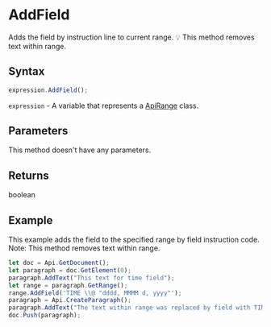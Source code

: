 # AddField

Adds the field by instruction line to current range.
💡  This method removes text within range. 

## Syntax

```javascript
expression.AddField();
```

`expression` - A variable that represents a [ApiRange](../ApiRange.md) class.

## Parameters

This method doesn't have any parameters.

## Returns

boolean

## Example

This example adds the field to the specified range by field instruction code. Note: This method removes text within range.

```javascript editor-docx
let doc = Api.GetDocument();
let paragraph = doc.GetElement(0);
paragraph.AddText("This text for time field");
let range = paragraph.GetRange();
range.AddField('TIME \\@ "dddd, MMMM d, yyyy"');
paragraph = Api.CreateParagraph();
paragraph.AddText("The text within range was replaced by field with TIME instruction field.");
doc.Push(paragraph);
```
